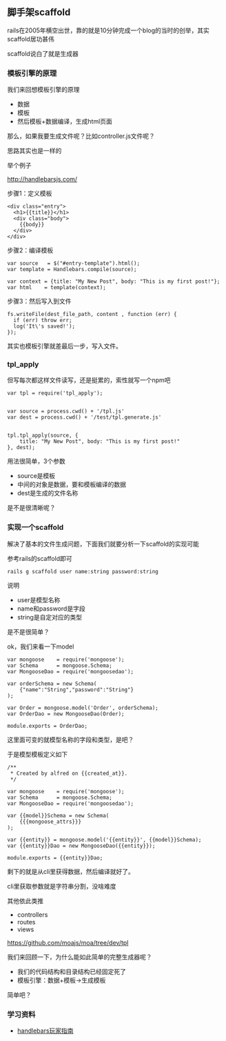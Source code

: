 ## 脚手架scaffold

rails在2005年横空出世，靠的就是10分钟完成一个blog的当时的创举，其实scaffold居功甚伟

scaffold说白了就是生成器

### 模板引擎的原理
我们来回想模板引擎的原理

- 数据
- 模板
- 然后模板+数据编译，生成html页面

那么，如果我要生成文件呢？比如controller.js文件呢？

思路其实也是一样的

举个例子

http://handlebarsjs.com/

步骤1：定义模板

```
<div class="entry">
  <h1>{{title}}</h1>
  <div class="body">
    {{body}}
  </div>
</div>
```

步骤2：编译模板

```
var source   = $("#entry-template").html();
var template = Handlebars.compile(source);

var context = {title: "My New Post", body: "This is my first post!"};
var html    = template(context);
```

步骤3：然后写入到文件

```
fs.writeFile(dest_file_path, content , function (err) {
  if (err) throw err;
  log('It\'s saved!');
});
```

其实也模板引擎就差最后一步，写入文件。

### tpl_apply

但写每次都这样文件读写，还是挺累的，索性就写一个npm吧

```
var tpl = require('tpl_apply');


var source = process.cwd() + '/tpl.js'
var dest = process.cwd() + '/test/tpl.generate.js'


tpl.tpl_apply(source, {
    title: "My New Post", body: "This is my first post!"
}, dest);
```

用法很简单，3个参数

- source是模板
- 中间的对象是数据，要和模板编译的数据
- dest是生成的文件名称

是不是很清晰呢？

### 实现一个scaffold

解决了基本的文件生成问题，下面我们就要分析一下scaffold的实现可能

参考rails的scaffold即可

```
rails g scaffold user name:string password:string
```

说明

- user是模型名称
- name和password是字段
- string是自定对应的类型

是不是很简单？

ok，我们来看一下model

```
var mongoose    = require('mongoose');
var Schema      = mongoose.Schema;
var MongooseDao = require('mongoosedao');

var orderSchema = new Schema(
    {"name":"String","password":"String"}
);

var Order = mongoose.model('Order', orderSchema);
var OrderDao = new MongooseDao(Order);
 
module.exports = OrderDao;
```

这里面可变的就模型名称的字段和类型，是吧？

于是模型模板定义如下

```
/**
 * Created by alfred on {{created_at}}.
 */

var mongoose    = require('mongoose');
var Schema      = mongoose.Schema;
var MongooseDao = require('mongoosedao');

var {{model}}Schema = new Schema(
    {{{mongoose_attrs}}}
);

var {{entity}} = mongoose.model('{{entity}}', {{model}}Schema);
var {{entity}}Dao = new MongooseDao({{entity}});
 
module.exports = {{entity}}Dao;
```

剩下的就是从cli里获得数据，然后编译就好了。

cli里获取参数就是字符串分割，没啥难度

其他依此类推

- controllers
- routes
- views

https://github.com/moajs/moa/tree/dev/tpl


我们来回顾一下，为什么能如此简单的完整生成器呢？

- 我们的代码结构和目录结构已经固定死了
- 模板引擎：数据+模板->生成模板

简单吧？


### 学习资料

- [handlebars玩家指南](https://cnodejs.org/topic/56a2e8b1cd415452622eed2d)
